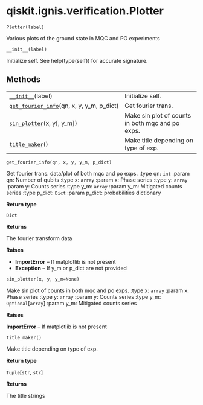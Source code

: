 # qiskit.ignis.verification.Plotter

<span id="undefined" />

`Plotter(label)`

Various plots of the ground state in MQC and PO experiments

<span id="undefined" />

`__init__(label)`

Initialize self. See help(type(self)) for accurate signature.

## Methods

|                                                                                                                                                         |                                                  |
| ------------------------------------------------------------------------------------------------------------------------------------------------------- | ------------------------------------------------ |
| [`__init__`](#qiskit.ignis.verification.Plotter.__init__ "qiskit.ignis.verification.Plotter.__init__")(label)                                           | Initialize self.                                 |
| [`get_fourier_info`](#qiskit.ignis.verification.Plotter.get_fourier_info "qiskit.ignis.verification.Plotter.get_fourier_info")(qn, x, y, y\_m, p\_dict) | Get fourier trans.                               |
| [`sin_plotter`](#qiskit.ignis.verification.Plotter.sin_plotter "qiskit.ignis.verification.Plotter.sin_plotter")(x, y\[, y\_m])                          | Make sin plot of counts in both mqc and po exps. |
| [`title_maker`](#qiskit.ignis.verification.Plotter.title_maker "qiskit.ignis.verification.Plotter.title_maker")()                                       | Make title depending on type of exp.             |

<span id="undefined" />

`get_fourier_info(qn, x, y, y_m, p_dict)`

Get fourier trans. data/plot of both mqc and po exps. :type qn: `int` :param qn: Number of qubits :type x: `array` :param x: Phase series :type y: `array` :param y: Counts series :type y\_m: `array` :param y\_m: Mitigated counts series :type p\_dict: `Dict` :param p\_dict: probabilities dictionary

**Return type**

`Dict`

**Returns**

The fourier transform data

**Raises**

*   **ImportError** – If matplotlib is not present
*   **Exception** – If y\_m or p\_dict are not provided

<span id="undefined" />

`sin_plotter(x, y, y_m=None)`

Make sin plot of counts in both mqc and po exps. :type x: `array` :param x: Phase series :type y: `array` :param y: Counts series :type y\_m: `Optional`\[`array`] :param y\_m: Mitigated counts series

**Raises**

**ImportError** – If matplotlib is not present

<span id="undefined" />

`title_maker()`

Make title depending on type of exp.

**Return type**

`Tuple`\[`str`, `str`]

**Returns**

The title strings
